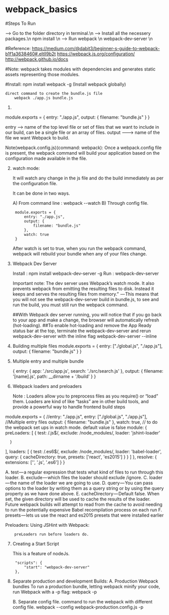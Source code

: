 # webpack_basics

#Steps To Run

--> Go to the folder directory in terminal.\n
--> Install all the necessery packages.\n
	npm install \n
--> Run webpack \n
	webpack-dev-server \n

#Reference:
	https://medium.com/@dabit3/beginner-s-guide-to-webpack-b1f1a3638460#.eltll9b2t
	https://webpack.js.org/configuration/
	http://webpack.github.io/docs
	
#Note: webpack takes modules with dependencies and generates static assets representing those modules.

#Install:
	npm install webpack -g (Install webpack globally)
	
	direct command to create the bundle.js file
		webpack ./app.js bundle.js
		
		
1)
module.exports = {
  entry: "./app.js",
  output: {
    filename: "bundle.js"
  }
}

entry --> name of the top level file or set of files that we want to include in our build, can be a single file or an array of files.
output ---> name of the file we want Webpack to build.

Note(webpack.config.js)(command: webpack):
	Once a webpack.config file is present, 
	the webpack command will build your application based on the configuration made available in the file.
	
2) watch mode:

	It will watch any change in the js file and do the build immediately as per the configuration file.
	
	It can be done in two ways.
	
	A) From command line : webpack --watch
	B) Through config file.
	
		module.exports = {
  			entry: "./app.js",
  			output: {
    			filename: "bundle.js"
  			}, 
  			watch: true
		}
	
	After watch is set to true, when you run the webpack command, webpack will rebuild your bundle when any of your files change.

3) Webpack Dev Server

	Install : npm install webpack-dev-server -g
	Run : webpack-dev-server
	
	Important note:
	The dev server uses Webpack’s watch mode. 
	It also prevents webpack from emitting the resulting files to disk. 
	Instead it keeps and serves the resulting files from memory.” 
	— This means that you will not see the webpack-dev-server build in bundle.js, 
	to see and run the build, you must still run the webpack command.
	
	##With Webpack dev server running, you will notice that if you go back to your app and make a change, the browser will automatically refresh (hot-loading).
	##To enable hot-loading and remove the App Ready status bar at the top, terminate the webpack-dev-server and rerun webpack-dev-server with the inline flag
		webpack-dev-server --inline

4) Building multiple files
	module.exports = {
  		entry: ["./global.js", "./app.js"],
  		output: {
    		filename: "bundle.js"
 	 	}
	}

5) Multiple entry and multiple bundle

	{
  		entry: {
    		app: './src/app.js',
    		search: './src/search.js'
  		},
  		output: {
    		filename: '[name].js',
    		path: __dirname + '/build'
  		}
	}

6) Webpack loaders and preloaders
	
	Note : Loaders allow you to preprocess files as you require() or “load” them. 
		   Loaders are kind of like “tasks” are in other build tools, and provide a powerful way to handle frontend build steps

module.exports = {
  //entry: "./app.js",
  entry: ["./global.js", "./app.js"], //Multiple entry files
  output: {
    filename: "bundle.js"
  },
  watch: true, // to do the webpack set ups in watch mode. default value is false
  module: {
    preLoaders: [
      {
        test: /\.js$/,
        exclude: /node_modules/,
        loader: 'jshint-loader'

      }
   ],
   loaders: [
     {
       test: /\.es6$/,
       exclude: /node_modules/,
       loader: 'babel-loader',
       query: {
       	 cacheDirectory: true, 
         presets: ['react', 'es2015'] 
       }
     }
   ]
 },
 resolve: {
   extensions: ['', '.js', '.es6']
 }
}

A. test — a regular expression that tests what kind of files to run through this loader.
B. exclude — which files the loader should exclude /ignore.
C. loader — the name of the loader we are going to use.
D. query — You can pass options to the loader by writing them as a query string or by using the query property as we have done above.
E. cacheDirectory — Default false. When set, the given directory will be used to cache the results of the loader. Future webpack builds will attempt to read from the cache to avoid needing to run the potentially expensive Babel recompilation process on each run
F. presets — lets us use the react and es2015 presets that were installed earlier

Preloaders: Using JSHint with Webpack:
	
		preLoaders run before loaders do.

7) Creating a Start Script
	
	This is a feature of nodeJs.
		
		"scripts": {
  			"start": "webpack-dev-server"
		},

8) Separate production and development Builds:
	A. Production Webpack bundles
		To run a production bundle, letting webpack minify your code, run Webpack with a -p flag:
			webpack -p
			
	B. Separate config file.
		command to run the webpack with different config file.
		webpack --config webpack-production.config.js -p
